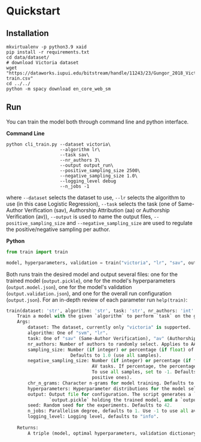 # Quickstart
## Installation
```shell
mkvirtualenv -p python3.9 xaid
pip install -r requirements.txt
cd data/dataset/
# download Victoria dataset
wget "https://dataworks.iupui.edu/bitstream/handle/11243/23/Gungor_2018_VictorianAuthorAttribution_data-train.csv"
cd ../../
python -m spacy download en_core_web_sm
```

## Run
You can train the model both through command line and python interface.

**Command Line**
```shell
python cli_train.py --dataset victoria\
                    --algorithm lr\
                    --task sav\
                    --nr_authors 3\
                    --output output_run\
                    --positive_sampling_size 2500\
                    --negative_sampling_size 1.0\
                    --logging_level debug
                    --n_jobs -1
```
where `--dataset` selects the dataset to use,
`--lr` selects the algorithm to use (in this case Logistic Regression),
`--task` selects the task (one of Same-Author Verification (sav), Authorship Attribution (aa) or Authorship Verification (av)),
`--output` is used to name the output files,
`--positive_sampling_size` and `--negative_sampling_size` are used to regulate the positive/negative sampling per author.
 
**Python**
```python
from train import train

model, hyperparameters, validation = train("victoria", "lr", "sav", output="output_run", n_jobs=-1)
```
Both runs train the desired model and output several files: one for the trained model (`output.pickle`), one for the model's hyperparameters (`output.model.json`), one for the model's validation (`output.validation.json`), and one for the overall run configuration (`output.json`). 
For an in-depth review of each parameter run `help(train)`:
```python
train(dataset: 'str', algorithm: 'str', task: 'str', nr_authors: 'int' = 10, sampling_size: 'int | float' = 1.0, negative_sampling_size: 'int | float' = 1.0, chr_n_grams: 'int' = 3, hyperparameters: 'Optional[dict]' = None, output: 'Optional[str]' = None, seed: 'int' = 42, n_jobs: 'int' = 1, logging_level: 'str' = 'info') -> 'Tuple[object, dict, dict]'
    Train a model with the given `algorithm` to perform `task` on the given `dataset`.
    Args:
        dataset: The dataset, currently only "victoria" is supported.
        algorithm: One of "svm", "lr".
        task: One of "sav" (Same-Author Verification), "av" (Authorship Verification), and "aa" (Authorship Attribution)
        nr_authors: Number of authors to randomly select. Applies to AA tasks.
        sampling_size: Number (if integer) or percentage (if float) of positive samples for adaptation to AV tasks.
                        Defaults to 1.0 (use all samples).
        negative_sampling_size: Number (if integer) or percentage (if float) of negative samples for adaptation to
                                AV tasks. If percentage, the percentage is computed according to `sampling_size`.
                                To use all samples, set to -1. Defaults to 1.0 (use as many negative samples as
                                positive ones).
        chr_n_grams: Character n-grams for model training. Defaults to 3.
        hyperparameters: Hyperparameter distributions for the model selection.
        output: Output file for configuration. The script generates a `output.cfg` (holding run configuration), a
                `output.pickle` holding the trained model, and a `output.results.json` holding validation results.
        seed: Random seed for the experiments. Defaults to 42.
        n_jobs: Parallelism degree, defaults to 1. Use -1 to use all available resources.
        logging_level: Logging level, defaults to "info".
    
    Returns:
        A triple (model, optimal hyperparameters, validation dictionary).
```
